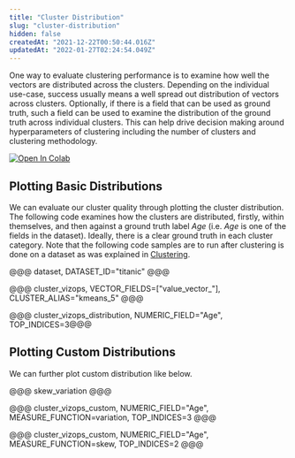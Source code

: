 ```yaml
---
title: "Cluster Distribution"
slug: "cluster-distribution"
hidden: false
createdAt: "2021-12-22T00:50:44.016Z"
updatedAt: "2022-01-27T02:24:54.049Z"
---
```

One way to evaluate clustering performance is to examine how well the vectors are distributed across the clusters. Depending on the individual use-case, success usually means a well spread out distribution of vectors across clusters. Optionally, if there is a field that can be used as ground truth, such a field can be used to examine the distribution of the ground truth across individual clusters. This can help drive decision making around hyperparameters of clustering including the number of clusters and clustering methodology.

[![Open In Colab](https://colab.research.google.com/assets/colab-badge.svg)](https://colab.research.google.com/github/RelevanceAI/RelevanceAI-readme-docs/blob/v1.4.5/docs/clustering-features/cluster-evaluation/_notebooks/RelevanceAI-ReadMe-Cluster-Distribution.ipynb)


## Plotting Basic Distributions

We can evaluate our cluster quality through plotting the cluster distribution.
The following code examines how the clusters are distributed, firstly, within themselves, and then against a ground truth label *Age* (i.e. *Age* is one of the fields in the dataset). Ideally, there is a clear ground truth in each cluster category. Note that the following code samples are to run after clustering is done on a dataset as was explained in [Clustering](https://docs.relevance.ai/docs/quickstart-k-means).


@@@ dataset, DATASET_ID="titanic" @@@


@@@ cluster_vizops, VECTOR_FIELDS=["value_vector_"], CLUSTER_ALIAS="kmeans_5" @@@


@@@ cluster_vizops_distribution, NUMERIC_FIELD="Age", TOP_INDICES=3@@@



## Plotting Custom Distributions

We can further plot custom distribution like below.

@@@ skew_variation @@@


@@@ cluster_vizops_custom, NUMERIC_FIELD="Age", MEASURE_FUNCTION=variation, TOP_INDICES=3 @@@


@@@ cluster_vizops_custom, NUMERIC_FIELD="Age", MEASURE_FUNCTION=skew, TOP_INDICES=2 @@@